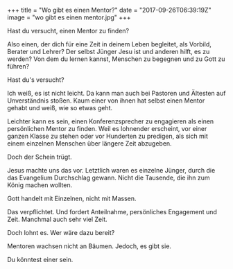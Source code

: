 +++
title = "Wo gibt es einen Mentor?"
date = "2017-09-26T06:39:19Z"
image = "wo gibt es einen mentor.jpg"
+++

Hast du versucht, einen Mentor zu finden? 

Also einen, der dich für eine Zeit in deinem Leben begleitet, als Vorbild, Berater und Lehrer? Der selbst Jünger Jesu ist und anderen hilft, es zu werden? Von dem du lernen kannst, Menschen zu begegnen und zu Gott zu führen?

Hast du's versucht?

Ich weiß, es ist nicht leicht. Da kann man auch bei Pastoren und Ältesten auf Unverständnis stoßen. Kaum einer von ihnen hat selbst einen Mentor gehabt und weiß, wie so etwas geht. 

Leichter kann es sein, einen Konferenzsprecher zu engagieren als einen persönlichen Mentor zu finden. Weil es lohnender erscheint, vor einer ganzen Klasse zu stehen oder vor Hunderten zu predigen, als sich mit einem einzelnen Menschen über längere Zeit abzugeben.

Doch der Schein trügt.

Jesus machte uns das vor. Letztlich waren es einzelne Jünger, durch die das Evangelium Durchschlag gewann. Nicht die Tausende, die ihn zum König machen wollten.

Gott handelt mit Einzelnen, nicht mit Massen.

Das verpflichtet. Und fordert Anteilnahme, persönliches Engagement und Zeit. Manchmal auch sehr viel Zeit. 

Doch lohnt es. Wer wäre dazu bereit?

Mentoren wachsen nicht an Bäumen. Jedoch, es gibt sie.

Du könntest einer sein.